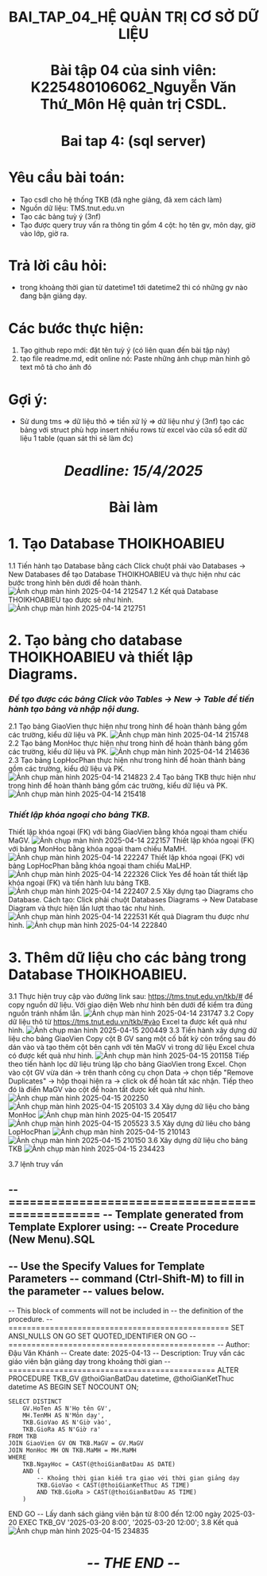 # <p align="center">BAI_TAP_04_HỆ QUẢN TRỊ CƠ SỞ DỮ LIỆU</p>
# <p align="center">Bài tập 04 của sinh viên: K225480106062_Nguyễn Văn Thứ_Môn Hệ quản trị CSDL.</p>
# <p align="center">Bai tap 4: (sql server)</p>
# Yêu cầu bài toán:
 - Tạo csdl cho hệ thống TKB (đã nghe giảng, đã xem cách làm)
 - Nguồn dữ liệu: TMS.tnut.edu.vn
 - Tạo các bảng tuỳ ý (3nf)
 - Tạo được query truy vấn ra thông tin gồm 4 cột: họ tên gv, môn dạy, giờ vào lớp, giờ ra.
# Trả lời câu hỏi: 
 - trong khoảng thời gian từ datetime1 tới datetime2 thì có những gv nào đang bận giảng dạy.

# Các bước thực hiện:
1. Tạo github repo mới: đặt tên tuỳ ý (có liên quan đến bài tập này)
2. tạo file readme.md, edit online nó: Paste những ảnh chụp màn hình gõ text mô tả cho ảnh đó

# Gợi ý:
 - Sử dung tms => dữ liệu thô => tiền xử lý => dữ liệu như ý (3nf) tạo các bảng với struct phù hợp insert nhiều rows từ excel vào cửa sổ edit dữ liệu 1 table (quan sát thì sẽ làm đc)

# <p align="center">***Deadline: 15/4/2025***</p>
# <p align="center">Bài làm</p>

# 1. Tạo Database THOIKHOABIEU
1.1 Tiến hành tạo Database bằng cách Click chuột phải vào Databases -> New Databases để tạo Database THOIKHOABIEU và thực hiện như các bước trong hình bên dưới để hoàn thành.
![Ảnh chụp màn hình 2025-04-14 212547](https://github.com/user-attachments/assets/a5ee34f2-9257-46c2-8d17-8dbd052b0f6f)
1.2 Kết quả Database THOIKHOABIEU tạo được sẽ như hình.
![Ảnh chụp màn hình 2025-04-14 212751](https://github.com/user-attachments/assets/4faac348-44e4-49fb-b7cf-8f98e04e0ff5)

# 2. Tạo bảng cho database THOIKHOABIEU và thiết lập Diagrams.
### ***Để tạo được các bảng Click vào Tables -> New -> Table để tiến hành tạo bảng và nhập nội dung.***
2.1 Tạo bảng GiaoVien thực hiện như trong hình để hoàn thành bảng gồm các trường, kiểu dữ liệu và PK.
![Ảnh chụp màn hình 2025-04-14 215748](https://github.com/user-attachments/assets/d4adc30e-697a-4412-9ae1-4c44f555d401)
2.2 Tạo bảng MonHoc thực hiện như trong hình để hoàn thành bảng gồm các trường, kiểu dữ liệu và PK.
![Ảnh chụp màn hình 2025-04-14 214636](https://github.com/user-attachments/assets/9f083f9c-b136-40c8-a71f-be1e845e087f)
2.3 Tạo bảng LopHocPhan thực hiện như trong hình để hoàn thành bảng gồm các trường, kiểu dữ liệu và PK.
![Ảnh chụp màn hình 2025-04-14 214823](https://github.com/user-attachments/assets/29257fd7-1d86-4ac9-85c6-0717348e5dbc)
2.4 Tạo bảng TKB thực hiện như trong hình để hoàn thành bảng gồm các trường, kiểu dữ liệu và PK.
![Ảnh chụp màn hình 2025-04-14 215418](https://github.com/user-attachments/assets/52c0372b-4d65-43aa-8404-46f74ea0bd1d)
### ***Thiết lập khóa ngoại cho bảng TKB.***
Thiết lập khóa ngoại (FK) với bảng GiaoVien bằng khóa ngoại tham chiếu MaGV.
![Ảnh chụp màn hình 2025-04-14 222157](https://github.com/user-attachments/assets/ddcf13cb-add3-4b66-9ba9-ae5143ac01a2)
Thiết lập khóa ngoại (FK) với bảng MonHoc bằng khóa ngoại tham chiếu MaMH.
![Ảnh chụp màn hình 2025-04-14 222247](https://github.com/user-attachments/assets/b403bda0-ad51-479f-a5eb-2c63c33e0965)
Thiết lập khóa ngoại (FK) với bảng LopHocPhan bằng khóa ngoại tham chiếu MaLHP.
![Ảnh chụp màn hình 2025-04-14 222326](https://github.com/user-attachments/assets/0c62d357-7324-4978-a4c9-fd05ab37e4be)
Click Yes để hoàn tất thiết lập khóa ngoại (FK) và tiến hành lưu bảng TKB.
![Ảnh chụp màn hình 2025-04-14 222407](https://github.com/user-attachments/assets/1d77894d-d510-4606-ac84-a29d6ea3f0ed)
2.5 Xây dựng tạo Diagrams cho Database.
Cách tạo: Click phải chuột Databases Diagrams -> New Database Diagram và thực hiện lần lượt thao tác như hình.
![Ảnh chụp màn hình 2025-04-14 222531](https://github.com/user-attachments/assets/c27b16b4-ad88-40bc-bf45-4ac16c23211e)
Kết quả Diagram thu được như hình.
![Ảnh chụp màn hình 2025-04-14 222840](https://github.com/user-attachments/assets/d41b33e4-78b9-47e6-8c17-8e8b036b7bd3)
# 3. Thêm dữ liệu cho các bảng trong Database THOIKHOABIEU.
3.1 Thực hiện truy cập vào đường link sau: https://tms.tnut.edu.vn/tkb/# để copy nguồn dữ liệu. Với giao diện Web như hình bên dưới để kiểm tra đúng nguồn tránh nhầm lẫn.
![Ảnh chụp màn hình 2025-04-14 231747](https://github.com/user-attachments/assets/b0366ed2-d1ae-40c8-a6a9-915ddadb6de5)
3.2 Copy dữ liệu thô từ https://tms.tnut.edu.vn/tkb/#vào Excel ta được kết quả như hình.
![Ảnh chụp màn hình 2025-04-15 200449](https://github.com/user-attachments/assets/589af21b-04a8-4730-99e2-096351753aee)
3.3 Tiến hành xây dựng dữ liệu cho bảng GiaoVien
Copy cột B GV sang một cố bất kỳ còn trống sau đó dán vào và tạo thêm cột bên cạnh với tên MaGV vì trong dữ liệu Excel chưa có được kết quả như hình.
![Ảnh chụp màn hình 2025-04-15 201158](https://github.com/user-attachments/assets/89d946c6-7976-41bc-9076-61f744890b20)
Tiếp theo tiến hành lọc dữ liệu trùng lặp cho bảng GiaoVien trong Excel. Chọn vào cột GV vừa dán -> trên thanh công cụ chọn Data -> chọn tiếp "Remove Duplicates" -> hộp thoại hiện ra -> click ok để hoàn tất xác nhận. Tiếp theo đó là điển MaGV vào cột để hoàn tất được kết quả như hình.
![Ảnh chụp màn hình 2025-04-15 202250](https://github.com/user-attachments/assets/b1ed2f3e-1fef-40a9-9641-1ecf324594f1)
![Ảnh chụp màn hình 2025-04-15 205103](https://github.com/user-attachments/assets/51ac55c4-1784-4784-9da0-7e793a5b3271)
3.4 Xây dựng dữ liệu cho bảng MonHoc
![Ảnh chụp màn hình 2025-04-15 205417](https://github.com/user-attachments/assets/e7144205-6617-4bb4-bf92-24af6eca30c2)
![Ảnh chụp màn hình 2025-04-15 205523](https://github.com/user-attachments/assets/a97bec72-f7f2-4d98-a353-216ff5dffd1f)
3.5 Xây dựng dữ liêu cho bảng LopHocPhan
![Ảnh chụp màn hình 2025-04-15 210143](https://github.com/user-attachments/assets/2649848e-8e6b-42a7-bdb1-50807f6cb2bb)
![Ảnh chụp màn hình 2025-04-15 210150](https://github.com/user-attachments/assets/a5d8e39d-8068-44d1-93d5-2fc33ed0a48c)
3.6 Xây dựng dữ liệu cho bảng TKB
![Ảnh chụp màn hình 2025-04-15 234423](https://github.com/user-attachments/assets/15c69777-c5a0-4b9b-b912-1c76ce333c79)

3.7 lệnh truy vấn 

-- ================================================
-- Template generated from Template Explorer using:
-- Create Procedure (New Menu).SQL
--
-- Use the Specify Values for Template Parameters 
-- command (Ctrl-Shift-M) to fill in the parameter 
-- values below.
--
-- This block of comments will not be included in
-- the definition of the procedure.
-- ================================================
SET ANSI_NULLS ON
GO
SET QUOTED_IDENTIFIER ON
GO
-- =============================================
-- Author:      Đậu Văn Khánh
-- Create date: 2025-04-13
-- Description:	Truy vấn các giáo viên bận giảng dạy trong khoảng thời gian
-- =============================================
ALTER PROCEDURE TKB_GV 
    @thoiGianBatDau datetime,
    @thoiGianKetThuc datetime
AS
BEGIN
    SET NOCOUNT ON;

    SELECT DISTINCT
        GV.HoTen AS N'Họ tên GV',
        MH.TenMH AS N'Môn dạy',
        TKB.GioVao AS N'Giờ vào',
        TKB.GioRa AS N'Giờ ra'
    FROM TKB 
    JOIN GiaoVien GV ON TKB.MaGV = GV.MaGV
    JOIN MonHoc MH ON TKB.MaMH = MH.MaMH
    WHERE
        TKB.NgayHoc = CAST(@thoiGianBatDau AS DATE)
        AND (
            -- Khoảng thời gian kiểm tra giao với thời gian giảng dạy
            TKB.GioVao < CAST(@thoiGianKetThuc AS TIME)
            AND TKB.GioRa > CAST(@thoiGianBatDau AS TIME)
        )
END
GO
-- Lấy danh sách giảng viên bận từ 8:00 đến 12:00 ngày 2025-03-20
EXEC TKB_GV '2025-03-20 8:00', '2025-03-20 12:00';
3.8 Kết quả
![Ảnh chụp màn hình 2025-04-15 234835](https://github.com/user-attachments/assets/ae0e0979-85de-4ce2-aaab-e78b720b7b6a)

# <p align="center">***-- THE END --***</p>
